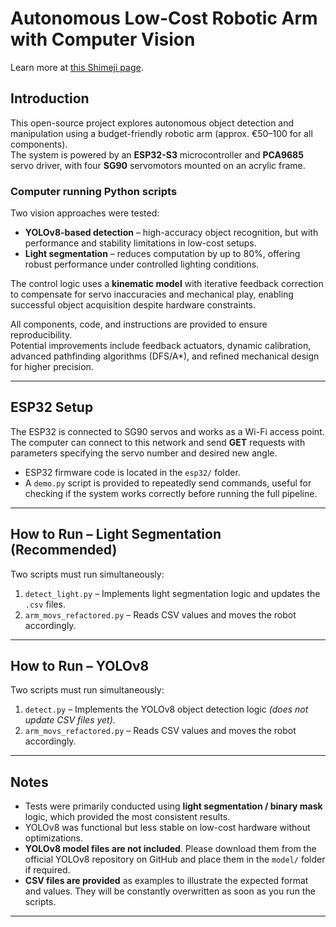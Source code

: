 # Autonomous Low-Cost Robotic Arm with Computer Vision

Learn more at [this Shimeji page](https://shimeji.vercel.app/armrobot).

## Introduction

This open-source project explores autonomous object detection and manipulation using a budget-friendly robotic arm (approx. €50–100 for all components).  
The system is powered by an **ESP32-S3** microcontroller and **PCA9685** servo driver, with four **SG90** servomotors mounted on an acrylic frame.

### Computer running Python scripts

Two vision approaches were tested:

- **YOLOv8-based detection** – high-accuracy object recognition, but with performance and stability limitations in low-cost setups.
- **Light segmentation** – reduces computation by up to 80%, offering robust performance under controlled lighting conditions.

The control logic uses a **kinematic model** with iterative feedback correction to compensate for servo inaccuracies and mechanical play, enabling successful object acquisition despite hardware constraints.

All components, code, and instructions are provided to ensure reproducibility.  
Potential improvements include feedback actuators, dynamic calibration, advanced pathfinding algorithms (DFS/A*), and refined mechanical design for higher precision.

---

## ESP32 Setup

The ESP32 is connected to SG90 servos and works as a Wi-Fi access point.  
The computer can connect to this network and send **GET** requests with parameters specifying the servo number and desired new angle.

- ESP32 firmware code is located in the `esp32/` folder.
- A `demo.py` script is provided to repeatedly send commands, useful for checking if the system works correctly before running the full pipeline.

---

## How to Run – Light Segmentation (**Recommended**)

Two scripts must run simultaneously:

1. `detect_light.py` – Implements light segmentation logic and updates the `.csv` files.  
2. `arm_movs_refactored.py` – Reads CSV values and moves the robot accordingly.

---

## How to Run – YOLOv8

Two scripts must run simultaneously:

1. `detect.py` – Implements the YOLOv8 object detection logic *(does not update CSV files yet)*.  
2. `arm_movs_refactored.py` – Reads CSV values and moves the robot accordingly.

---

## Notes

- Tests were primarily conducted using **light segmentation / binary mask** logic, which provided the most consistent results.
- YOLOv8 was functional but less stable on low-cost hardware without optimizations.
- **YOLOv8 model files are not included**. Please download them from the official YOLOv8 repository on GitHub and place them in the `model/` folder if required.
- **CSV files are provided** as examples to illustrate the expected format and values. They will be constantly overwritten as soon as you run the scripts.

---